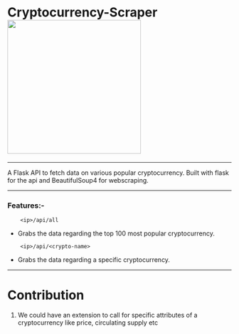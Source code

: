# Cryptocurrency-Scraper <br><img src="https://media1.giphy.com/media/l49JMVDvP8D38LHwI/giphy.gif" width="300" height="300"><br>
---

A Flask API to fetch data on various popular cryptocurrency.
Built with flask for the api and BeautifulSoup4 for webscraping.

---

### Features:-
```
    <ip>/api/all 
```
* Grabs the data regarding the top 100 most popular cryptocurrency.
```
    <ip>/api/<crypto-name>
```
* Grabs the data regarding a specific cryptocurrency.


---
# Contribution

1. We could have an extension to call for specific attributes of a cryptocurrency like price, circulating supply etc



